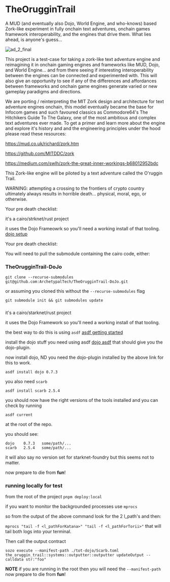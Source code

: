 # TheOrugginTrail
A MUD (and eventually also Dojo, World Engine, and who-knows) based Zork-like experiment in fully onchain text adventures, onchain games framework interoperability, and the engines that drive them.
What lies ahead, is anyone's guess...

![ad_2_final](https://github.com/ArchetypalTech/TheOrugginTrail/assets/983878/b90bcc55-2ba1-4564-94e1-d08184c1e49c)



This project is a test-case for taking a zork-like text adventure engine and reimagining it in onchain gaming engines and frameworks like MUD, Dojo, and World Engine... and from there seeing if interesting interoperability between the engines can be connected and experimented with. This will also give an opportunity to see if any of the differences and affordances between frameworks and onchain game engines generate varied or new gameplay paradigms and directions.

We are porting / reinterpreting the MIT Zork design and architecture for text adventure engines onchain, this model eventually became the base for Infocom games and such favoured classics as Commodore64's The Hitchikers Guide To The Galaxy, one of the most ambitious and complex text adventures ever made. To get a primer and learn more about the engine and explore it's history and and the engineering principles under the hood please read these resources:

https://mud.co.uk/richard/zork.htm

https://github.com/MITDDC/zork

https://medium.com/swlh/zork-the-great-inner-workings-b68012952bdc

This Zork-like engine will be piloted by a text adventure called the O'ruggin Trail.

WARNING: attempting a crossing to the frontiers of crypto country ultimately always results in horrible death... physical, moral, ego, or otherwise.

Your pre death checklist:

it's a cairo/strknet/rust project

it uses the Dojo Frameowrk so you'll need a working install of that tooling.
[dojo setup](https://book.dojoengine.org/getting-started)

Your pre death checklist:

You will need to pull the submodule containing the cairo code, either:

### TheOrugginTrail-DoJo
`git clone --recurse-submodules git@github.com:ArchetypalTech/TheOrugginTrail-DoJo.git`

or assuming you cloned this without the `--recurse-submodules` flag

`git submodule init && git submodules update`

### 
it's a cairo/starknet/rust project

it uses the Dojo Framework so you'll need a working install of that tooling.

the best way to do this is using `asdf`
[asdf getting started](https://asdf-vm.com/guide/getting-started.html)

install the dojo stuff you need using asdf [dojo asdf](https://book.dojoengine.org/getting-started#install-using-asdf)
that should give you the dojo-plugin.

now install dojo, ND you need the dojo-plugin installed by the above link for this to work.
```shell
asdf install dojo 0.7.3
```

you also need `scarb`
```shell 
asdf install scarb 2.5.4 
```

you should now have the right versions of the tools installed and you can check by running

```shell
asdf current
```

at the root of the repo.

you should see:
```shell
dojo    0.7.3   some/path/...
scarb   2.5.4   some/path/...
```

it will also say no version set for starknet-foundry but this seems not to matter.

now prepare to die from __fun__!


### running locally for test

from the root of the project `pnpm deploy:local`

if you want to monitor the backgrounded processes use `mprocs`

so from the output of the above command look for the 2 l_path's and then:

`mprocs "tail -f <l_pathForKatana>" "tail -f <l_pathForTorii>"` that will tail both logs into your terminal.

Then call the output contract


``` shell 
sozo execute --manifest-path ./tot-dojo/Scarb.toml the_oruggin_trail::systems::outputter::outputter updateOutput --calldata str:"foo"
```

__NOTE__ if you are running in the root then you will need the `--manifest-path`
now prepare to die from __fun__!
